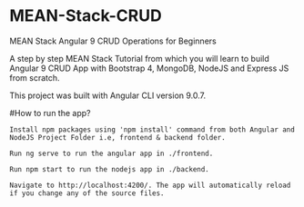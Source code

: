 # MEAN-Stack-CRUD
MEAN Stack Angular 9 CRUD Operations for Beginners

A step by step MEAN Stack Tutorial from which you will learn to build Angular 9 CRUD App with Bootstrap 4, MongoDB, NodeJS and Express JS from scratch.

This project was built with Angular CLI version 9.0.7.

#How to run the app?

	Install npm packages using 'npm install' command from both Angular and NodeJS Project Folder i.e, frontend & backend folder.

	Run ng serve to run the angular app in ./frontend.

	Run npm start to run the nodejs app in ./backend.

	Navigate to http://localhost:4200/. The app will automatically reload if you change any of the source files.
